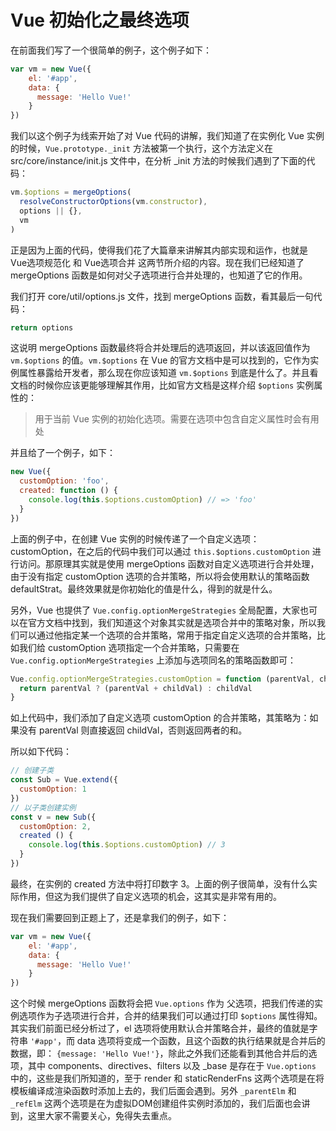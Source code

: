 # Vue 初始化之最终选项

在前面我们写了一个很简单的例子，这个例子如下：

```js
var vm = new Vue({
    el: '#app',
    data: {
      message: 'Hello Vue!'
    }
})
```

我们以这个例子为线索开始了对 Vue 代码的讲解，我们知道了在实例化 Vue 实例的时候，`Vue.prototype._init` 方法被第一个执行，这个方法定义在 src/core/instance/init.js 文件中，在分析 _init 方法的时候我们遇到了下面的代码：

```js
vm.$options = mergeOptions(
  resolveConstructorOptions(vm.constructor),
  options || {},
  vm
)
```

正是因为上面的代码，使得我们花了大篇章来讲解其内部实现和运作，也就是 Vue选项规范化 和 Vue选项合并 这两节所介绍的内容。现在我们已经知道了 mergeOptions 函数是如何对父子选项进行合并处理的，也知道了它的作用。

我们打开 core/util/options.js 文件，找到 mergeOptions 函数，看其最后一句代码：

```js
return options
```

这说明 mergeOptions 函数最终将合并处理后的选项返回，并以该返回值作为 `vm.$options` 的值。`vm.$options` 在 Vue 的官方文档中是可以找到的，它作为实例属性暴露给开发者，那么现在你应该知道 `vm.$options` 到底是什么了。并且看文档的时候你应该更能够理解其作用，比如官方文档是这样介绍 `$options` 实例属性的：

> 用于当前 Vue 实例的初始化选项。需要在选项中包含自定义属性时会有用处

并且给了一个例子，如下：

```js
new Vue({
  customOption: 'foo',
  created: function () {
    console.log(this.$options.customOption) // => 'foo'
  }
})
```

上面的例子中，在创建 Vue 实例的时候传递了一个自定义选项：customOption，在之后的代码中我们可以通过 `this.$options.customOption` 进行访问。那原理其实就是使用 mergeOptions 函数对自定义选项进行合并处理，由于没有指定 customOption 选项的合并策略，所以将会使用默认的策略函数 defaultStrat。最终效果就是你初始化的值是什么，得到的就是什么。

另外，Vue 也提供了 `Vue.config.optionMergeStrategies` 全局配置，大家也可以在官方文档中找到，我们知道这个对象其实就是选项合并中的策略对象，所以我们可以通过他指定某一个选项的合并策略，常用于指定自定义选项的合并策略，比如我们给 customOption 选项指定一个合并策略，只需要在 `Vue.config.optionMergeStrategies` 上添加与选项同名的策略函数即可：

```js
Vue.config.optionMergeStrategies.customOption = function (parentVal, childVal) {
  return parentVal ? (parentVal + childVal) : childVal
}
```

如上代码中，我们添加了自定义选项 customOption 的合并策略，其策略为：如果没有 parentVal 则直接返回 childVal，否则返回两者的和。

所以如下代码：

```js
// 创建子类
const Sub = Vue.extend({
  customOption: 1
})
// 以子类创建实例
const v = new Sub({
  customOption: 2,
  created () {
    console.log(this.$options.customOption) // 3
  }
})
```

最终，在实例的 created 方法中将打印数字 3。上面的例子很简单，没有什么实际作用，但这为我们提供了自定义选项的机会，这其实是非常有用的。

现在我们需要回到正题上了，还是拿我们的例子，如下：

```js
var vm = new Vue({
    el: '#app',
    data: {
      message: 'Hello Vue!'
    }
})
```

这个时候 mergeOptions 函数将会把 `Vue.options` 作为 父选项，把我们传递的实例选项作为子选项进行合并，合并的结果我们可以通过打印 `$options` 属性得知。其实我们前面已经分析过了，el 选项将使用默认合并策略合并，最终的值就是字符串 `'#app'`，而 data 选项将变成一个函数，且这个函数的执行结果就是合并后的数据，即： `{message: 'Hello Vue!'}`，除此之外我们还能看到其他合并后的选项，其中 components、directives、filters 以及 _base 是存在于 `Vue.options` 中的，这些是我们所知道的，至于 render 和 staticRenderFns 这两个选项是在将模板编译成渲染函数时添加上去的，我们后面会遇到。另外 `_parentElm` 和 `_refElm` 这两个选项是在为虚拟DOM创建组件实例时添加的，我们后面也会讲到，这里大家不需要关心，免得失去重点。
